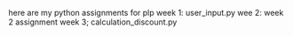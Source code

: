 here are my python assignments for plp 
week 1: user_input.py
wee 2: week 2 assignment
week 3; calculation_discount.py
